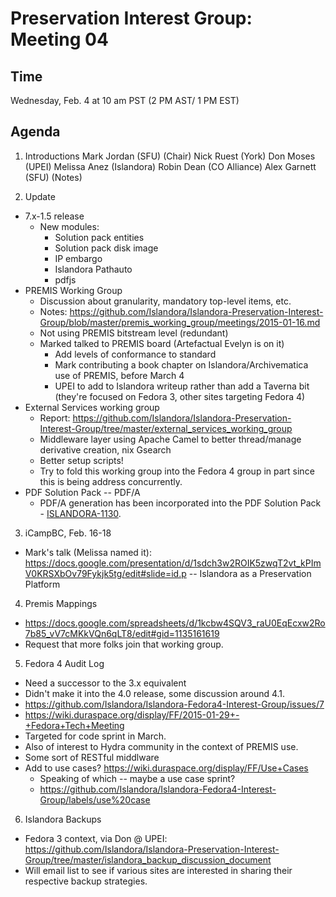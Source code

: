 # Preservation Interest Group: Meeting 04

## Time
Wednesday, Feb. 4 at 10 am PST (2 PM AST/ 1 PM EST)

## Agenda

1. Introductions
  Mark Jordan (SFU) (Chair)
  Nick Ruest (York)
  Don Moses (UPEI)
  Melissa Anez (Islandora)
  Robin Dean (CO Alliance)
  Alex Garnett (SFU) (Notes)

2. Update
  * 7.x-1.5 release
    * New modules:
      * Solution pack entities
      * Solution pack disk image
      * IP embargo
      * Islandora Pathauto
      * pdfjs
  * PREMIS Working Group
      * Discussion about granularity, mandatory top-level items, etc.
      * Notes: https://github.com/Islandora/Islandora-Preservation-Interest-Group/blob/master/premis_working_group/meetings/2015-01-16.md
      * Not using PREMIS bitstream level (redundant)
      * Marked talked to PREMIS board (Artefactual Evelyn is on it)
        * Add levels of conformance to standard
        * Mark contributing a book chapter on Islandora/Archivematica use of PREMIS, before March 4
        * UPEI to add to Islandora writeup rather than add a Taverna bit (they're focused on Fedora 3, other sites targeting Fedora 4)
  * External Services working group
    * Report: https://github.com/Islandora/Islandora-Preservation-Interest-Group/tree/master/external_services_working_group
    * Middleware layer using Apache Camel to better thread/manage derivative creation, nix Gsearch
    * Better setup scripts!
    * Try to fold this working group into the Fedora 4 group in part since this is being address concurrently.
  * PDF Solution Pack -- PDF/A
    * PDF/A generation has been incorporated into the PDF Solution Pack - [ISLANDORA-1130](https://jira.duraspace.org/browse/ISLANDORA-1130).

3. iCampBC, Feb. 16-18
  * Mark's talk (Melissa named it): https://docs.google.com/presentation/d/1sdch3w2ROIK5zwqT2vt_kPImV0KRSXbOv79Fykjk5tg/edit#slide=id.p -- Islandora as a Preservation Platform

4. Premis Mappings
  * https://docs.google.com/spreadsheets/d/1kcbw4SQV3_raU0EqEcxw2Ro7b85_vV7cMKkVQn6qLT8/edit#gid=1135161619
  * Request that more folks join that working group.

5. Fedora 4 Audit Log
  * Need a successor to the 3.x equivalent
  * Didn't make it into the 4.0 release, some discussion around 4.1.
  * https://github.com/Islandora/Islandora-Fedora4-Interest-Group/issues/7
  * https://wiki.duraspace.org/display/FF/2015-01-29+-+Fedora+Tech+Meeting
  * Targeted for code sprint in March.
  * Also of interest to Hydra community in the context of PREMIS use.
  * Some sort of RESTful middlware
  * Add to use cases? https://wiki.duraspace.org/display/FF/Use+Cases
    * Speaking of which -- maybe a use case sprint?
    * https://github.com/Islandora/Islandora-Fedora4-Interest-Group/labels/use%20case

6. Islandora Backups
  * Fedora 3 context, via Don @ UPEI: https://github.com/Islandora/Islandora-Preservation-Interest-Group/tree/master/islandora_backup_discussion_document
  * Will email list to see if various sites are interested in sharing their respective backup strategies.
